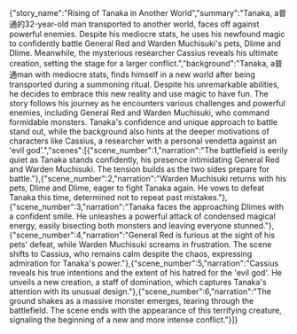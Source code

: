 {"story_name":"Rising of Tanaka in Another World","summary":"Tanaka, a普通的32-year-old man transported to another world, faces off against powerful enemies. Despite his mediocre stats, he uses his newfound magic to confidently battle General Red and Warden Muchisuki's pets, Dlime and Dlime. Meanwhile, the mysterious researcher Cassius reveals his ultimate creation, setting the stage for a larger conflict.","background":"Tanaka, a普通man with mediocre stats, finds himself in a new world after being transported during a summoning ritual. Despite his unremarkable abilities, he decides to embrace this new reality and use magic to have fun. The story follows his journey as he encounters various challenges and powerful enemies, including General Red and Warden Muchisuki, who command formidable monsters. Tanaka's confidence and unique approach to battle stand out, while the background also hints at the deeper motivations of characters like Cassius, a researcher with a personal vendetta against an 'evil god'.","scenes":[{"scene_number":1,"narration":"The battlefield is eerily quiet as Tanaka stands confidently, his presence intimidating General Red and Warden Muchisuki. The tension builds as the two sides prepare for battle."},{"scene_number":2,"narration":"Warden Muchisuki returns with his pets, Dlime and Dlime, eager to fight Tanaka again. He vows to defeat Tanaka this time, determined not to repeat past mistakes."},{"scene_number":3,"narration":"Tanaka faces the approaching Dlimes with a confident smile. He unleashes a powerful attack of condensed magical energy, easily bisecting both monsters and leaving everyone stunned."},{"scene_number":4,"narration":"General Red is furious at the sight of his pets' defeat, while Warden Muchisuki screams in frustration. The scene shifts to Cassius, who remains calm despite the chaos, expressing admiration for Tanaka's power."},{"scene_number":5,"narration":"Cassius reveals his true intentions and the extent of his hatred for the 'evil god'. He unveils a new creation, a staff of domination, which captures Tanaka's attention with its unusual design."},{"scene_number":6,"narration":"The ground shakes as a massive monster emerges, tearing through the battlefield. The scene ends with the appearance of this terrifying creature, signaling the beginning of a new and more intense conflict."}]}